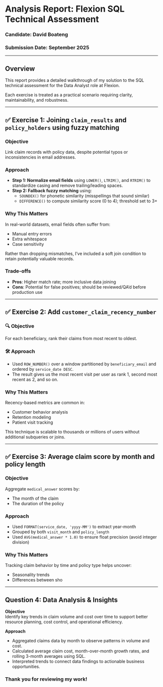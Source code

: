 #  Analysis Report: Flexion SQL Technical Assessment

### Candidate: David Boateng 
### Submission Date: September 2025  


---

##  Overview

This report provides a detailed walkthrough of my solution to the SQL technical assessment for the Data Analyst role at Flexion. 

Each exercise is treated as a practical scenario requiring clarity, maintainability, and robustness.

---

## ✅ Exercise 1: Joining `claim_results` and `policy_holders` using fuzzy matching

### Objective

Link claim records with policy data, despite potential typos or inconsistencies in email addresses.

###  Approach

- **Step 1: Normalize email fields** using `LOWER()`, `LTRIM()`, and `RTRIM()` to standardize casing and remove trailing/leading spaces.
- **Step 2: Fallback fuzzy matching** using:
  - `SOUNDEX()` for phonetic similarity (misspellings that sound similar)
  - `DIFFERENCE()` to compute similarity score (0 to 4); threshold set to 3+

###  Why This Matters

In real-world datasets, email fields often suffer from:
- Manual entry errors
- Extra whitespace
- Case sensitivity

Rather than dropping mismatches, I’ve included a soft join condition to retain potentially valuable records.

###  Trade-offs

- **Pros**: Higher match rate; more inclusive data joining
- **Cons**: Potential for false positives; should be reviewed/QA’d before production use

---

## ✅ Exercise 2: Add `customer_claim_recency_number`

### 🔍 Objective

For each beneficiary, rank their claims from most recent to oldest.

### 🛠️ Approach

- Used `ROW_NUMBER()` over a window partitioned by `beneficiary_email` and ordered by `service_date DESC`.
- The result gives us the most recent visit per user as rank 1, second most recent as 2, and so on.

### Why This Matters

Recency-based metrics are common in:
- Customer behavior analysis
- Retention modeling
- Patient visit tracking

This technique is scalable to thousands or millions of users without additional subqueries or joins.

---

## ✅ Exercise 3: Average claim score by month and policy length

### Objective

Aggregate `medical_answer` scores by:
- The month of the claim
- The duration of the policy

### Approach

- Used `FORMAT(service_date, 'yyyy-MM')` to extract year-month
- Grouped by both `visit_month` and `policy_length`
- Used `AVG(medical_answer * 1.0)` to ensure float precision (avoid integer division)

###  Why This Matters

Tracking claim behavior by time and policy type helps uncover:
- Seasonality trends
- Differences between sho

---

## Question 4: Data Analysis & Insights

**Objective**  
Identify key trends in claim volume and cost over time to support better resource planning, cost control, and operational efficiency.  

**Approach**  
- Aggregated claims data by month to observe patterns in volume and cost.  
- Calculated average claim cost, month-over-month growth rates, and rolling 3-month averages using SQL.  
- Interpreted trends to connect data findings to actionable business opportunities.  



### Thank you for reviewing my work!

